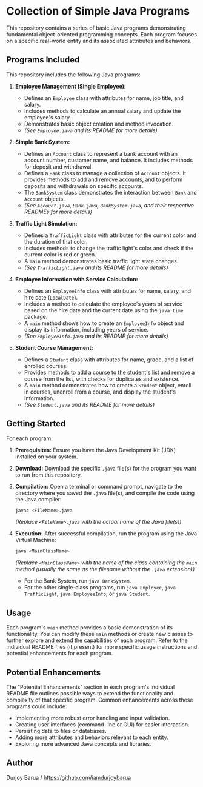 # Collection of Simple Java Programs

This repository contains a series of basic Java programs demonstrating fundamental object-oriented programming concepts. Each program focuses on a specific real-world entity and its associated attributes and behaviors.

## Programs Included

This repository includes the following Java programs:

1.  **Employee Management (Single Employee):**
    * Defines an `Employee` class with attributes for name, job title, and salary.
    * Includes methods to calculate an annual salary and update the employee's salary.
    * Demonstrates basic object creation and method invocation.
    * *(See `Employee.java` and its README for more details)*

2.  **Simple Bank System:**
    * Defines an `Account` class to represent a bank account with an account number, customer name, and balance. It includes methods for deposit and withdrawal.
    * Defines a `Bank` class to manage a collection of `Account` objects. It provides methods to add and remove accounts, and to perform deposits and withdrawals on specific accounts.
    * The `BankSystem` class demonstrates the interaction between `Bank` and `Account` objects.
    * *(See `Account.java`, `Bank.java`, `BankSystem.java`, and their respective READMEs for more details)*

3.  **Traffic Light Simulation:**
    * Defines a `TrafficLight` class with attributes for the current color and the duration of that color.
    * Includes methods to change the traffic light's color and check if the current color is red or green.
    * A `main` method demonstrates basic traffic light state changes.
    * *(See `TrafficLight.java` and its README for more details)*

4.  **Employee Information with Service Calculation:**
    * Defines an `EmployeeInfo` class with attributes for name, salary, and hire date (`LocalDate`).
    * Includes a method to calculate the employee's years of service based on the hire date and the current date using the `java.time` package.
    * A `main` method shows how to create an `EmployeeInfo` object and display its information, including years of service.
    * *(See `EmployeeInfo.java` and its README for more details)*

5.  **Student Course Management:**
    * Defines a `Student` class with attributes for name, grade, and a list of enrolled courses.
    * Provides methods to add a course to the student's list and remove a course from the list, with checks for duplicates and existence.
    * A `main` method demonstrates how to create a `Student` object, enroll in courses, unenroll from a course, and display the student's information.
    * *(See `Student.java` and its README for more details)*

## Getting Started

For each program:

1.  **Prerequisites:** Ensure you have the Java Development Kit (JDK) installed on your system.
2.  **Download:** Download the specific `.java` file(s) for the program you want to run from this repository.
3.  **Compilation:** Open a terminal or command prompt, navigate to the directory where you saved the `.java` file(s), and compile the code using the Java compiler:
    ```bash
    javac <FileName>.java
    ```
    *(Replace `<FileName>.java` with the actual name of the Java file(s))*
4.  **Execution:** After successful compilation, run the program using the Java Virtual Machine:
    ```bash
    java <MainClassName>
    ```
    *(Replace `<MainClassName>` with the name of the class containing the `main` method (usually the same as the filename without the `.java` extension))*

    * For the Bank System, run `java BankSystem`.
    * For the other single-class programs, run `java Employee`, `java TrafficLight`, `java EmployeeInfo`, or `java Student`.

## Usage

Each program's `main` method provides a basic demonstration of its functionality. You can modify these `main` methods or create new classes to further explore and extend the capabilities of each program. Refer to the individual README files (if present) for more specific usage instructions and potential enhancements for each program.

## Potential Enhancements

The "Potential Enhancements" section in each program's individual README file outlines possible ways to extend the functionality and complexity of that specific program. Common enhancements across these programs could include:

* Implementing more robust error handling and input validation.
* Creating user interfaces (command-line or GUI) for easier interaction.
* Persisting data to files or databases.
* Adding more attributes and behaviors relevant to each entity.
* Exploring more advanced Java concepts and libraries.

## Author

Durjoy Barua / https://github.com/iamdurjoybarua
